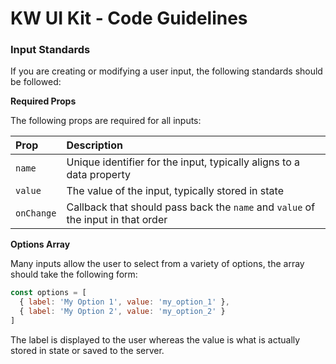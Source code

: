 # KW UI Kit - Code Guidelines

### Input Standards

If you are creating or modifying a user input, the following standards should be followed:

**Required Props**

The following props are required for all inputs:

| Prop       | Description                                                                      |
| :--------- | :------------------------------------------------------------------------------- |
| `name`     | Unique identifier for the input, typically aligns to a data property             |
| `value`    | The value of the input, typically stored in state                                |
| `onChange` | Callback that should pass back the `name` and `value` of the input in that order |

**Options Array**

Many inputs allow the user to select from a variety of options, the array should take the following form:

```js
const options = [
  { label: 'My Option 1', value: 'my_option_1' },
  { label: 'My Option 2', value: 'my_option_2' }
]
```

The label is displayed to the user whereas the value is what is actually stored in state or saved to the server.

